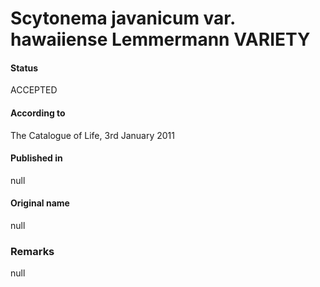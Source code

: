 # Scytonema javanicum var. hawaiiense Lemmermann VARIETY

#### Status
ACCEPTED

#### According to
The Catalogue of Life, 3rd January 2011

#### Published in
null

#### Original name
null

### Remarks
null